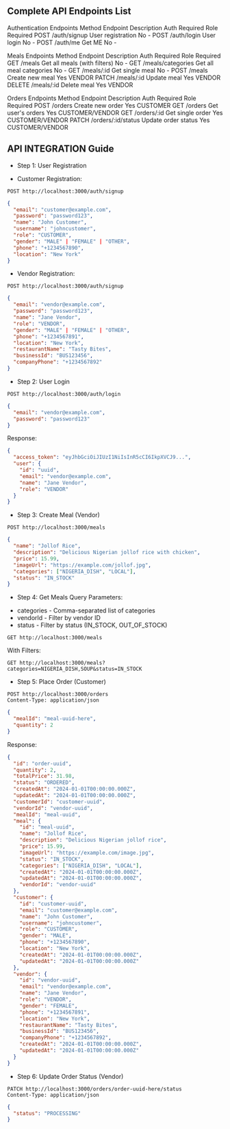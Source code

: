 ## Complete API Endpoints List
Authentication Endpoints
Method	Endpoint	Description	Auth Required	Role Required
POST	/auth/signup	User registration	No	-
POST	/auth/login	User login	No	-
POST	/auth/me	Get ME	No	-

Meals Endpoints
Method	Endpoint	Description	Auth Required	Role Required
GET	/meals	Get all meals (with filters)	No	-
GET	/meals/categories	Get all meal categories	No	-
GET	/meals/:id	Get single meal	No	-
POST	/meals	Create new meal	Yes	VENDOR
PATCH	/meals/:id	Update meal	Yes	VENDOR
DELETE	/meals/:id	Delete meal	Yes	VENDOR

Orders Endpoints
Method	Endpoint	Description	Auth Required	Role Required
POST	/orders	Create new order	Yes	CUSTOMER
GET	/orders	Get user's orders	Yes	CUSTOMER/VENDOR
GET	/orders/:id	Get single order	Yes	CUSTOMER/VENDOR
PATCH	/orders/:id/status	Update order status	Yes	CUSTOMER/VENDOR

## API INTEGRATION Guide

* Step 1: User Registration

- Customer Registration:

```http
POST http://localhost:3000/auth/signup
```
```json
{
  "email": "customer@example.com",
  "password": "password123",
  "name": "John Customer",
  "username": "johncustomer",
  "role": "CUSTOMER",
  "gender": "MALE" | "FEMALE" | "OTHER",
  "phone": "+1234567890",
  "location": "New York"
}
```

- Vendor Registration:

```http
POST http://localhost:3000/auth/signup
```
```json
{
  "email": "vendor@example.com",
  "password": "password123",
  "name": "Jane Vendor",
  "role": "VENDOR",
  "gender": "MALE" | "FEMALE" | "OTHER",
  "phone": "+1234567891",
  "location": "New York",
  "restaurantName": "Tasty Bites",
  "businessId": "BUS123456",
  "companyPhone": "+1234567892"
}
```

* Step 2: User Login
```http
POST http://localhost:3000/auth/login
```
```json
{
  "email": "vendor@example.com",
  "password": "password123"
}
```

Response:

```json
{
  "access_token": "eyJhbGciOiJIUzI1NiIsInR5cCI6IkpXVCJ9...",
  "user": {
    "id": "uuid",
    "email": "vendor@example.com",
    "name": "Jane Vendor",
    "role": "VENDOR"
  }
}
```

* Step 3: Create Meal (Vendor)
```http
POST http://localhost:3000/meals
```

```json
{
  "name": "Jollof Rice",
  "description": "Delicious Nigerian jollof rice with chicken",
  "price": 15.99,
  "imageUrl": "https://example.com/jollof.jpg",
  "categories": ["NIGERIA_DISH", "LOCAL"],
  "status": "IN_STOCK"
}
```

* Step 4: Get Meals
Query Parameters:
- categories - Comma-separated list of categories
- vendorId - Filter by vendor ID
- status - Filter by status (IN_STOCK, OUT_OF_STOCK)

```http
GET http://localhost:3000/meals
```

With Filters:
```http
GET http://localhost:3000/meals?categories=NIGERIA_DISH,SOUP&status=IN_STOCK
```

* Step 5: Place Order (Customer)
``` http
POST http://localhost:3000/orders
Content-Type: application/json
```
```json
{
  "mealId": "meal-uuid-here",
  "quantity": 2
}
```
Response:

```json
{
  "id": "order-uuid",
  "quantity": 2,
  "totalPrice": 31.98,
  "status": "ORDERED",
  "createdAt": "2024-01-01T00:00:00.000Z",
  "updatedAt": "2024-01-01T00:00:00.000Z",
  "customerId": "customer-uuid",
  "vendorId": "vendor-uuid",
  "mealId": "meal-uuid",
  "meal": {
    "id": "meal-uuid",
    "name": "Jollof Rice",
    "description": "Delicious Nigerian jollof rice",
    "price": 15.99,
    "imageUrl": "https://example.com/image.jpg",
    "status": "IN_STOCK",
    "categories": ["NIGERIA_DISH", "LOCAL"],
    "createdAt": "2024-01-01T00:00:00.000Z",
    "updatedAt": "2024-01-01T00:00:00.000Z",
    "vendorId": "vendor-uuid"
  },
  "customer": {
    "id": "customer-uuid",
    "email": "customer@example.com",
    "name": "John Customer",
    "username": "johncustomer",
    "role": "CUSTOMER",
    "gender": "MALE",
    "phone": "+1234567890",
    "location": "New York",
    "createdAt": "2024-01-01T00:00:00.000Z",
    "updatedAt": "2024-01-01T00:00:00.000Z"
  },
  "vendor": {
    "id": "vendor-uuid",
    "email": "vendor@example.com",
    "name": "Jane Vendor",
    "role": "VENDOR",
    "gender": "FEMALE",
    "phone": "+1234567891",
    "location": "New York",
    "restaurantName": "Tasty Bites",
    "businessId": "BUS123456",
    "companyPhone": "+1234567892",
    "createdAt": "2024-01-01T00:00:00.000Z",
    "updatedAt": "2024-01-01T00:00:00.000Z"
  }
}
```

* Step 6: Update Order Status (Vendor)
``` http
PATCH http://localhost:3000/orders/order-uuid-here/status
Content-Type: application/json
```
```json
{
  "status": "PROCESSING"
}
```


